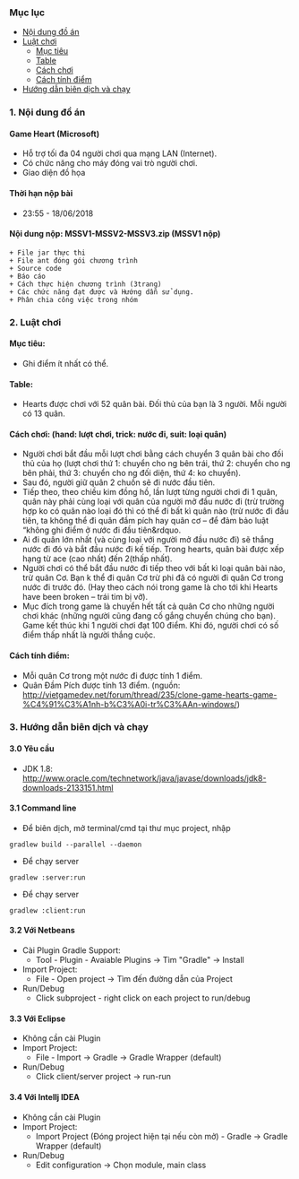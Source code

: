 
### Mục lục
* [Nội dung đồ án](#content)
* [Luật chơi](#rule)
  * [Mục tiêu](#content/goal)
  * [Table](#content/table)
  * [Cách chơi](#content/howtoplay)
  * [Cách tính điểm](#content/score)
* [Hướng dẫn biên dịch và chạy](#build)
 
<a name="content"></a>
### 1. Nội dung đồ án
  #### Game Heart (Microsoft)
  + Hỗ trợ tối đa 04 người chơi qua mạng LAN (Internet).
  + Có chức năng cho máy đóng vai trò người chơi.
  + Giao diện đồ họa
  #### Thời hạn nộp bài
  + 23:55 - 18/06/2018
  #### Nội dung nộp: MSSV1-MSSV2-MSSV3.zip (MSSV1 nộp)
	+ File jar thực thi
	+ File ant đóng gói chương trình
	+ Source code
	+ Báo cáo
    + Cách thực hiện chương trình (3trang)
    + Các chức năng đạt được và Hướng dẫn sử dụng.
    + Phân chia công việc trong nhóm
<a name="rule"></a>
### 2. Luật chơi
<a name="content/goal"></a>
#### Mục tiêu:
- Ghi điểm ít nhất có thể.
<a name="content/table"></a>
#### Table:
- Hearts được chơi với 52 quân bài. Đối thủ của bạn là 3 người. Mỗi người có 13 quân.
<a name="content/howtoplay"></a>
#### Cách chơi: (hand: lượt chơi, trick: nước đi, suit: loại quân)
- Người chơi bắt đầu mỗi lượt chơi bằng cách chuyển 3 quân bài cho đối thủ của họ (lượt chơi thứ 1: chuyển cho ng bên trái, thứ 2: chuyển cho ng bên phải, thứ 3: chuyển cho ng đối diện, thứ 4: ko chuyển).
- Sau đó, người giữ quân 2 chuồn sẽ đi nước đầu tiên.
- Tiếp theo, theo chiều kim đồng hồ, lần lượt từng người chơi đi 1 quân, quân này phải cùng loại với quân của người mở đầu nước đi (trừ trường hợp ko có quân nào loại đó thì có thể đi bất kì quân nào (trừ nước đi đầu tiên, ta không thể đi quân đầm pích hay quân cơ – để đảm bảo luật “không ghi điểm ở nước đi đầu tiên&rdquo.
- Ai đi quân lớn nhất (và cùng loại với người mở đầu nước đi) sẽ thắng nước đi đó và bắt đầu nước đi kế tiếp. Trong hearts, quân bài được xếp hạng từ ace (cao nhất) đến 2(thấp nhất).
- Người chơi có thể bắt đầu nước đi tiếp theo với bất kì loại quân bài nào, trừ quân Cơ. Bạn k thể đi quân Cơ trừ phi đã có người đi quân Cơ trong nước đi trước đó. (Hay theo cách nói trong game là cho tới khi Hearts have been broken – trái tim bị vỡ).
- Mục đích trong game là chuyển hết tất cả quân Cơ cho những người chơi khác (những người cũng đang cố gắng chuyển chúng cho bạn). Game kết thúc khi 1 người chơi đạt 100 điểm. Khi đó, người chơi có số điểm thấp nhất là người thắng cuộc.
<a name="content/score"></a>
#### Cách tính điểm:
- Mỗi quân Cơ trong một nước đi được tính 1 điểm.
- Quân Đầm Pích được tính 13 điểm.
(nguồn: http://vietgamedev.net/forum/thread/235/clone-game-hearts-game-%C4%91%C3%A1nh-b%C3%A0i-tr%C3%AAn-windows/)

### 3. Hướng dẫn biên dịch và chạy
#### 3.0 Yêu cầu
- JDK 1.8: http://www.oracle.com/technetwork/java/javase/downloads/jdk8-downloads-2133151.html
#### 3.1 Command line
- Để biên dịch, mở terminal/cmd tại thư mục project, nhập
```
gradlew build --parallel --daemon
```
- Để chạy server
```
gradlew :server:run 
```
- Để chạy server
```
gradlew :client:run 
```
#### 3.2 Với Netbeans
- Cài Plugin Gradle Support:
 	+ Tool - Plugin - Avaiable Plugins -> Tìm "Gradle" -> Install
- Import Project:
 	+ File - Open project -> Tìm đến đường dẫn của Project
- Run/Debug
 	+ Click subproject - right click on each project to run/debug
#### 3.3 Với Eclipse
- Không cần cài Plugin
- Import Project:
 	+ File - Import -> Gradle -> Gradle Wrapper (default)
- Run/Debug
 	+ Click client/server project -> run-run
#### 3.4 Với Intellj IDEA
- Không cần cài Plugin
- Import Project:
 	+ Import Project (Đóng project hiện tại nếu còn mở) - Gradle -> Gradle Wrapper (default)
- Run/Debug
 	+ Edit configuration -> Chọn module, main class

